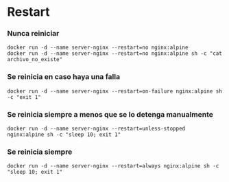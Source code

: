 # Restart

### Nunca reiniciar

```
docker run -d --name server-nginx --restart=no nginx:alpine
docker run -d --name server-nginx --restart=no nginx:alpine sh -c "cat archivo_no_existe"
```

### Se reinicia en caso haya una falla

```
docker run -d --name server-nginx --restart=on-failure nginx:alpine sh -c "exit 1"
```

### Se reinicia siempre a menos que se lo detenga manualmente

```
docker run -d --name server-nginx --restart=unless-stopped nginx:alpine sh -c "sleep 10; exit 1"
```

### Se reinicia siempre

```
docker run -d --name server-nginx --restart=always nginx:alpine sh -c "sleep 10; exit 1"
```
